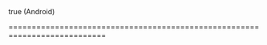 <!--merge--><!--/merge-->
<!--default-->true (Android)<!--/default-->
===========================================================================

